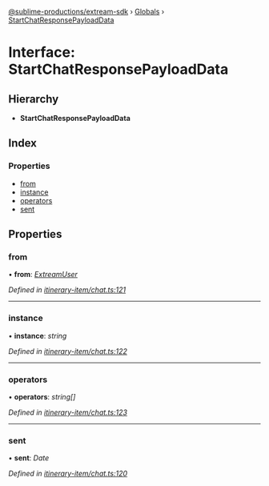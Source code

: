 [@sublime-productions/extream-sdk](../README.md) › [Globals](../globals.md) › [StartChatResponsePayloadData](startchatresponsepayloaddata.md)

# Interface: StartChatResponsePayloadData

## Hierarchy

* **StartChatResponsePayloadData**

## Index

### Properties

* [from](startchatresponsepayloaddata.md#from)
* [instance](startchatresponsepayloaddata.md#instance)
* [operators](startchatresponsepayloaddata.md#operators)
* [sent](startchatresponsepayloaddata.md#sent)

## Properties

###  from

• **from**: *[ExtreamUser](extreamuser.md)*

*Defined in [itinerary-item/chat.ts:121](https://github.com/Extream-SaaS/ex-sdk/blob/ccff5d7/src/itinerary-item/chat.ts#L121)*

___

###  instance

• **instance**: *string*

*Defined in [itinerary-item/chat.ts:122](https://github.com/Extream-SaaS/ex-sdk/blob/ccff5d7/src/itinerary-item/chat.ts#L122)*

___

###  operators

• **operators**: *string[]*

*Defined in [itinerary-item/chat.ts:123](https://github.com/Extream-SaaS/ex-sdk/blob/ccff5d7/src/itinerary-item/chat.ts#L123)*

___

###  sent

• **sent**: *Date*

*Defined in [itinerary-item/chat.ts:120](https://github.com/Extream-SaaS/ex-sdk/blob/ccff5d7/src/itinerary-item/chat.ts#L120)*
